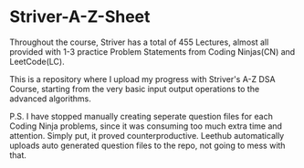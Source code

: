 # Striver-A-Z-Sheet
Throughout the course, Striver has a total of 455 Lectures, almost all provided with 1-3 practice Problem Statements from Coding Ninjas(CN) and LeetCode(LC).

This is a repository where I upload my progress with Striver's A-Z DSA Course, starting from the very basic input output operations to the advanced algorithms.

P.S. I have stopped manually creating seperate question files for each Coding Ninja problems, since it was consuming too much extra time and attention. Simply put, it proved counterproductive. 
Leethub automatically uploads auto generated question files to the repo, not going to mess with that.

